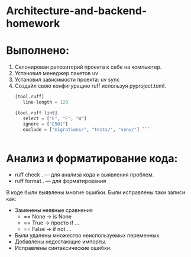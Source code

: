 # Architecture-and-backend-homework

# Выполнено:
1. Склонирован репозиторий проекта к себе на компьютер.
2. Установил менеджер пакетов uv
3. Установил зависимости проекта: uv sync
4. Создайл свою конфигурацию ruff используя pyproject.toml.
   ```python
   [tool.ruff]
      line-length = 120

   [tool.ruff.lint]
      select = ["E", "F", "W"]
      ignore = ["E501"]
      exclude = ["migrations/", "tests/", "venv/"] ```



# Анализ и форматирование кода:
 - ruff check .  — для анализа кода и выявления проблем.
 - ruff format . — для форматирования

В коде были выявлены многие ошибки.
Были исправлены таки записи как:
- Заменены неявные сравнения
   - == None → is None
   - == True → просто if ...
   - == False → if not ...
- Были удалены множество неиспользуемых переменных.
- Добавлены недостающие импорты.
- Исправлены синтаксические ошибки.

